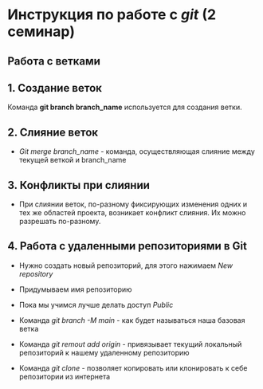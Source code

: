 # Инструкция по работе с _git_ (2 семинар)
## __Работа с ветками__

## 1. Создание веток

Команда __git branch branch_name__ используется для создания ветки.

## 2. Слияние веток

* *Git merge branch_name* - команда, осуществляющая слияние между текущей веткой и branch_name

## 3. Конфликты при слиянии

* При слиянии веток, по-разному фиксирующих изменения одних и тех же областей проекта, возникает конфликт слияния.
Их можно разрешать по-разному.

## 4. Работа с удаленными репозиториями в Git

* Нужно создать новый репозиторий, для этого нажимаем *New repository* 

* Придумываем имя репозиторию

* Пока мы учимся лучше делать доступ *Public* 

* Команда *git branch -M main* - как будет называться наша базовая ветка

* Команда *git remout add origin* - привязывает текущий локальный репозиторий к нашему удаленному репозиторию

* Команда *git clone* - позволяет копировать или клонировать к себе репозитории из интернета
